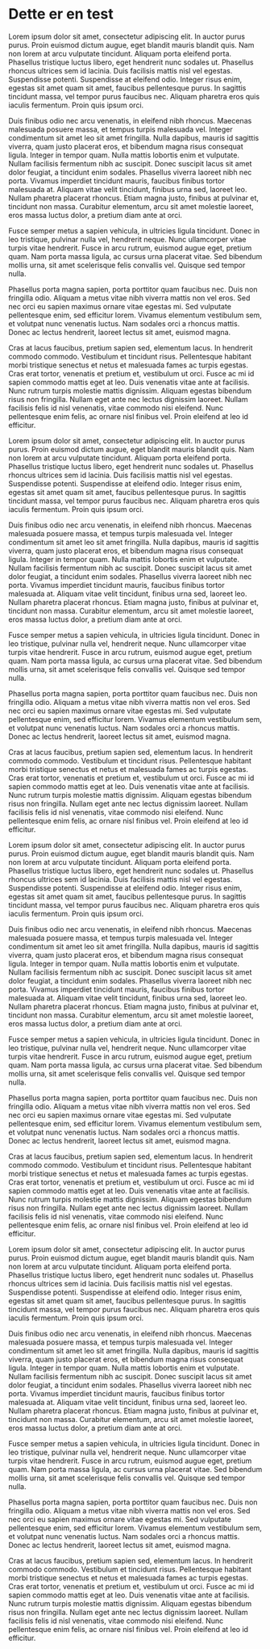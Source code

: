 # Dette er en test

Lorem ipsum dolor sit amet, consectetur adipiscing elit. In auctor purus purus. Proin euismod dictum augue, eget blandit mauris blandit quis. Nam non lorem at arcu vulputate tincidunt. Aliquam porta eleifend porta. Phasellus tristique luctus libero, eget hendrerit nunc sodales ut. Phasellus rhoncus ultrices sem id lacinia. Duis facilisis mattis nisl vel egestas. Suspendisse potenti. Suspendisse at eleifend odio. Integer risus enim, egestas sit amet quam sit amet, faucibus pellentesque purus. In sagittis tincidunt massa, vel tempor purus faucibus nec. Aliquam pharetra eros quis iaculis fermentum. Proin quis ipsum orci.

Duis finibus odio nec arcu venenatis, in eleifend nibh rhoncus. Maecenas malesuada posuere massa, et tempus turpis malesuada vel. Integer condimentum sit amet leo sit amet fringilla. Nulla dapibus, mauris id sagittis viverra, quam justo placerat eros, et bibendum magna risus consequat ligula. Integer in tempor quam. Nulla mattis lobortis enim et vulputate. Nullam facilisis fermentum nibh ac suscipit. Donec suscipit lacus sit amet dolor feugiat, a tincidunt enim sodales. Phasellus viverra laoreet nibh nec porta. Vivamus imperdiet tincidunt mauris, faucibus finibus tortor malesuada at. Aliquam vitae velit tincidunt, finibus urna sed, laoreet leo. Nullam pharetra placerat rhoncus. Etiam magna justo, finibus at pulvinar et, tincidunt non massa. Curabitur elementum, arcu sit amet molestie laoreet, eros massa luctus dolor, a pretium diam ante at orci.

Fusce semper metus a sapien vehicula, in ultricies ligula tincidunt. Donec in leo tristique, pulvinar nulla vel, hendrerit neque. Nunc ullamcorper vitae turpis vitae hendrerit. Fusce in arcu rutrum, euismod augue eget, pretium quam. Nam porta massa ligula, ac cursus urna placerat vitae. Sed bibendum mollis urna, sit amet scelerisque felis convallis vel. Quisque sed tempor nulla.

Phasellus porta magna sapien, porta porttitor quam faucibus nec. Duis non fringilla odio. Aliquam a metus vitae nibh viverra mattis non vel eros. Sed nec orci eu sapien maximus ornare vitae egestas mi. Sed vulputate pellentesque enim, sed efficitur lorem. Vivamus elementum vestibulum sem, et volutpat nunc venenatis luctus. Nam sodales orci a rhoncus mattis. Donec ac lectus hendrerit, laoreet lectus sit amet, euismod magna.

Cras at lacus faucibus, pretium sapien sed, elementum lacus. In hendrerit commodo commodo. Vestibulum et tincidunt risus. Pellentesque habitant morbi tristique senectus et netus et malesuada fames ac turpis egestas. Cras erat tortor, venenatis et pretium et, vestibulum ut orci. Fusce ac mi id sapien commodo mattis eget at leo. Duis venenatis vitae ante at facilisis. Nunc rutrum turpis molestie mattis dignissim. Aliquam egestas bibendum risus non fringilla. Nullam eget ante nec lectus dignissim laoreet. Nullam facilisis felis id nisl venenatis, vitae commodo nisi eleifend. Nunc pellentesque enim felis, ac ornare nisl finibus vel. Proin eleifend at leo id efficitur.

Lorem ipsum dolor sit amet, consectetur adipiscing elit. In auctor purus purus. Proin euismod dictum augue, eget blandit mauris blandit quis. Nam non lorem at arcu vulputate tincidunt. Aliquam porta eleifend porta. Phasellus tristique luctus libero, eget hendrerit nunc sodales ut. Phasellus rhoncus ultrices sem id lacinia. Duis facilisis mattis nisl vel egestas. Suspendisse potenti. Suspendisse at eleifend odio. Integer risus enim, egestas sit amet quam sit amet, faucibus pellentesque purus. In sagittis tincidunt massa, vel tempor purus faucibus nec. Aliquam pharetra eros quis iaculis fermentum. Proin quis ipsum orci.

Duis finibus odio nec arcu venenatis, in eleifend nibh rhoncus. Maecenas malesuada posuere massa, et tempus turpis malesuada vel. Integer condimentum sit amet leo sit amet fringilla. Nulla dapibus, mauris id sagittis viverra, quam justo placerat eros, et bibendum magna risus consequat ligula. Integer in tempor quam. Nulla mattis lobortis enim et vulputate. Nullam facilisis fermentum nibh ac suscipit. Donec suscipit lacus sit amet dolor feugiat, a tincidunt enim sodales. Phasellus viverra laoreet nibh nec porta. Vivamus imperdiet tincidunt mauris, faucibus finibus tortor malesuada at. Aliquam vitae velit tincidunt, finibus urna sed, laoreet leo. Nullam pharetra placerat rhoncus. Etiam magna justo, finibus at pulvinar et, tincidunt non massa. Curabitur elementum, arcu sit amet molestie laoreet, eros massa luctus dolor, a pretium diam ante at orci.

Fusce semper metus a sapien vehicula, in ultricies ligula tincidunt. Donec in leo tristique, pulvinar nulla vel, hendrerit neque. Nunc ullamcorper vitae turpis vitae hendrerit. Fusce in arcu rutrum, euismod augue eget, pretium quam. Nam porta massa ligula, ac cursus urna placerat vitae. Sed bibendum mollis urna, sit amet scelerisque felis convallis vel. Quisque sed tempor nulla.

Phasellus porta magna sapien, porta porttitor quam faucibus nec. Duis non fringilla odio. Aliquam a metus vitae nibh viverra mattis non vel eros. Sed nec orci eu sapien maximus ornare vitae egestas mi. Sed vulputate pellentesque enim, sed efficitur lorem. Vivamus elementum vestibulum sem, et volutpat nunc venenatis luctus. Nam sodales orci a rhoncus mattis. Donec ac lectus hendrerit, laoreet lectus sit amet, euismod magna.

Cras at lacus faucibus, pretium sapien sed, elementum lacus. In hendrerit commodo commodo. Vestibulum et tincidunt risus. Pellentesque habitant morbi tristique senectus et netus et malesuada fames ac turpis egestas. Cras erat tortor, venenatis et pretium et, vestibulum ut orci. Fusce ac mi id sapien commodo mattis eget at leo. Duis venenatis vitae ante at facilisis. Nunc rutrum turpis molestie mattis dignissim. Aliquam egestas bibendum risus non fringilla. Nullam eget ante nec lectus dignissim laoreet. Nullam facilisis felis id nisl venenatis, vitae commodo nisi eleifend. Nunc pellentesque enim felis, ac ornare nisl finibus vel. Proin eleifend at leo id efficitur.

Lorem ipsum dolor sit amet, consectetur adipiscing elit. In auctor purus purus. Proin euismod dictum augue, eget blandit mauris blandit quis. Nam non lorem at arcu vulputate tincidunt. Aliquam porta eleifend porta. Phasellus tristique luctus libero, eget hendrerit nunc sodales ut. Phasellus rhoncus ultrices sem id lacinia. Duis facilisis mattis nisl vel egestas. Suspendisse potenti. Suspendisse at eleifend odio. Integer risus enim, egestas sit amet quam sit amet, faucibus pellentesque purus. In sagittis tincidunt massa, vel tempor purus faucibus nec. Aliquam pharetra eros quis iaculis fermentum. Proin quis ipsum orci.

Duis finibus odio nec arcu venenatis, in eleifend nibh rhoncus. Maecenas malesuada posuere massa, et tempus turpis malesuada vel. Integer condimentum sit amet leo sit amet fringilla. Nulla dapibus, mauris id sagittis viverra, quam justo placerat eros, et bibendum magna risus consequat ligula. Integer in tempor quam. Nulla mattis lobortis enim et vulputate. Nullam facilisis fermentum nibh ac suscipit. Donec suscipit lacus sit amet dolor feugiat, a tincidunt enim sodales. Phasellus viverra laoreet nibh nec porta. Vivamus imperdiet tincidunt mauris, faucibus finibus tortor malesuada at. Aliquam vitae velit tincidunt, finibus urna sed, laoreet leo. Nullam pharetra placerat rhoncus. Etiam magna justo, finibus at pulvinar et, tincidunt non massa. Curabitur elementum, arcu sit amet molestie laoreet, eros massa luctus dolor, a pretium diam ante at orci.

Fusce semper metus a sapien vehicula, in ultricies ligula tincidunt. Donec in leo tristique, pulvinar nulla vel, hendrerit neque. Nunc ullamcorper vitae turpis vitae hendrerit. Fusce in arcu rutrum, euismod augue eget, pretium quam. Nam porta massa ligula, ac cursus urna placerat vitae. Sed bibendum mollis urna, sit amet scelerisque felis convallis vel. Quisque sed tempor nulla.

Phasellus porta magna sapien, porta porttitor quam faucibus nec. Duis non fringilla odio. Aliquam a metus vitae nibh viverra mattis non vel eros. Sed nec orci eu sapien maximus ornare vitae egestas mi. Sed vulputate pellentesque enim, sed efficitur lorem. Vivamus elementum vestibulum sem, et volutpat nunc venenatis luctus. Nam sodales orci a rhoncus mattis. Donec ac lectus hendrerit, laoreet lectus sit amet, euismod magna.

Cras at lacus faucibus, pretium sapien sed, elementum lacus. In hendrerit commodo commodo. Vestibulum et tincidunt risus. Pellentesque habitant morbi tristique senectus et netus et malesuada fames ac turpis egestas. Cras erat tortor, venenatis et pretium et, vestibulum ut orci. Fusce ac mi id sapien commodo mattis eget at leo. Duis venenatis vitae ante at facilisis. Nunc rutrum turpis molestie mattis dignissim. Aliquam egestas bibendum risus non fringilla. Nullam eget ante nec lectus dignissim laoreet. Nullam facilisis felis id nisl venenatis, vitae commodo nisi eleifend. Nunc pellentesque enim felis, ac ornare nisl finibus vel. Proin eleifend at leo id efficitur.

Lorem ipsum dolor sit amet, consectetur adipiscing elit. In auctor purus purus. Proin euismod dictum augue, eget blandit mauris blandit quis. Nam non lorem at arcu vulputate tincidunt. Aliquam porta eleifend porta. Phasellus tristique luctus libero, eget hendrerit nunc sodales ut. Phasellus rhoncus ultrices sem id lacinia. Duis facilisis mattis nisl vel egestas. Suspendisse potenti. Suspendisse at eleifend odio. Integer risus enim, egestas sit amet quam sit amet, faucibus pellentesque purus. In sagittis tincidunt massa, vel tempor purus faucibus nec. Aliquam pharetra eros quis iaculis fermentum. Proin quis ipsum orci.

Duis finibus odio nec arcu venenatis, in eleifend nibh rhoncus. Maecenas malesuada posuere massa, et tempus turpis malesuada vel. Integer condimentum sit amet leo sit amet fringilla. Nulla dapibus, mauris id sagittis viverra, quam justo placerat eros, et bibendum magna risus consequat ligula. Integer in tempor quam. Nulla mattis lobortis enim et vulputate. Nullam facilisis fermentum nibh ac suscipit. Donec suscipit lacus sit amet dolor feugiat, a tincidunt enim sodales. Phasellus viverra laoreet nibh nec porta. Vivamus imperdiet tincidunt mauris, faucibus finibus tortor malesuada at. Aliquam vitae velit tincidunt, finibus urna sed, laoreet leo. Nullam pharetra placerat rhoncus. Etiam magna justo, finibus at pulvinar et, tincidunt non massa. Curabitur elementum, arcu sit amet molestie laoreet, eros massa luctus dolor, a pretium diam ante at orci.

Fusce semper metus a sapien vehicula, in ultricies ligula tincidunt. Donec in leo tristique, pulvinar nulla vel, hendrerit neque. Nunc ullamcorper vitae turpis vitae hendrerit. Fusce in arcu rutrum, euismod augue eget, pretium quam. Nam porta massa ligula, ac cursus urna placerat vitae. Sed bibendum mollis urna, sit amet scelerisque felis convallis vel. Quisque sed tempor nulla.

Phasellus porta magna sapien, porta porttitor quam faucibus nec. Duis non fringilla odio. Aliquam a metus vitae nibh viverra mattis non vel eros. Sed nec orci eu sapien maximus ornare vitae egestas mi. Sed vulputate pellentesque enim, sed efficitur lorem. Vivamus elementum vestibulum sem, et volutpat nunc venenatis luctus. Nam sodales orci a rhoncus mattis. Donec ac lectus hendrerit, laoreet lectus sit amet, euismod magna.

Cras at lacus faucibus, pretium sapien sed, elementum lacus. In hendrerit commodo commodo. Vestibulum et tincidunt risus. Pellentesque habitant morbi tristique senectus et netus et malesuada fames ac turpis egestas. Cras erat tortor, venenatis et pretium et, vestibulum ut orci. Fusce ac mi id sapien commodo mattis eget at leo. Duis venenatis vitae ante at facilisis. Nunc rutrum turpis molestie mattis dignissim. Aliquam egestas bibendum risus non fringilla. Nullam eget ante nec lectus dignissim laoreet. Nullam facilisis felis id nisl venenatis, vitae commodo nisi eleifend. Nunc pellentesque enim felis, ac ornare nisl finibus vel. Proin eleifend at leo id efficitur.
